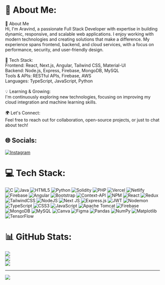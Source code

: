 # 💫 About Me:
👋 About Me<br>Hi, I'm Aravind, a passionate Full Stack Developer with expertise in building dynamic, responsive, and scalable web applications. I enjoy working with modern technologies and creating solutions that make a difference. My experience spans frontend, backend, and cloud services, with a focus on performance, security, and user-friendly design.<br><br>🔧 Tech Stack:<br>Frontend: React, Next.js, Angular, Tailwind CSS, Material-UI<br>Backend: Node.js, Express, Firebase, MongoDB, MySQL<br>Tools & APIs: RESTful APIs, Firebase, AWS<br>Languages: TypeScript, JavaScript, Python<br><br>💡 Learning & Growing:<br>I'm continuously exploring new technologies, focusing on improving my cloud integration and machine learning skills.<br><br>🌍 Let's Connect:<br>Feel free to reach out for collaboration, open-source projects, or just to chat about tech!


## 🌐 Socials:
[![Instagram](https://img.shields.io/badge/Instagram-%23E4405F.svg?logo=Instagram&logoColor=white)](https://instagram.com/im_aravind._) 

# 💻 Tech Stack:
![C](https://img.shields.io/badge/c-%2300599C.svg?style=flat-square&logo=c&logoColor=white) ![Java](https://img.shields.io/badge/java-%23ED8B00.svg?style=flat-square&logo=openjdk&logoColor=white) ![HTML5](https://img.shields.io/badge/html5-%23E34F26.svg?style=flat-square&logo=html5&logoColor=white) ![Python](https://img.shields.io/badge/python-3670A0?style=flat-square&logo=python&logoColor=ffdd54) ![Solidity](https://img.shields.io/badge/Solidity-%23363636.svg?style=flat-square&logo=solidity&logoColor=white) ![PHP](https://img.shields.io/badge/php-%23777BB4.svg?style=flat-square&logo=php&logoColor=white) ![Vercel](https://img.shields.io/badge/vercel-%23000000.svg?style=flat-square&logo=vercel&logoColor=white) ![Netlify](https://img.shields.io/badge/netlify-%23000000.svg?style=flat-square&logo=netlify&logoColor=#00C7B7) ![Firebase](https://img.shields.io/badge/firebase-%23039BE5.svg?style=flat-square&logo=firebase) ![Angular](https://img.shields.io/badge/angular-%23DD0031.svg?style=flat-square&logo=angular&logoColor=white) ![Bootstrap](https://img.shields.io/badge/bootstrap-%238511FA.svg?style=flat-square&logo=bootstrap&logoColor=white) ![Context-API](https://img.shields.io/badge/Context--Api-000000?style=flat-square&logo=react) ![NPM](https://img.shields.io/badge/NPM-%23CB3837.svg?style=flat-square&logo=npm&logoColor=white) ![React](https://img.shields.io/badge/react-%2320232a.svg?style=flat-square&logo=react&logoColor=%2361DAFB) ![Redux](https://img.shields.io/badge/redux-%23593d88.svg?style=flat-square&logo=redux&logoColor=white) ![TailwindCSS](https://img.shields.io/badge/tailwindcss-%2338B2AC.svg?style=flat-square&logo=tailwind-css&logoColor=white) ![NodeJS](https://img.shields.io/badge/node.js-6DA55F?style=flat-square&logo=node.js&logoColor=white) ![Next JS](https://img.shields.io/badge/Next-black?style=flat-square&logo=next.js&logoColor=white) ![Express.js](https://img.shields.io/badge/express.js-%23404d59.svg?style=flat-square&logo=express&logoColor=%2361DAFB) ![JWT](https://img.shields.io/badge/JWT-black?style=flat-square&logo=JSON%20web%20tokens) ![Nodemon](https://img.shields.io/badge/NODEMON-%23323330.svg?style=flat-square&logo=nodemon&logoColor=%BBDEAD) ![TypeScript](https://img.shields.io/badge/typescript-%23007ACC.svg?style=flat-square&logo=typescript&logoColor=white) ![CSS3](https://img.shields.io/badge/css3-%231572B6.svg?style=flat-square&logo=css3&logoColor=white) ![JavaScript](https://img.shields.io/badge/javascript-%23323330.svg?style=flat-square&logo=javascript&logoColor=%23F7DF1E) ![Apache Tomcat](https://img.shields.io/badge/apache%20tomcat-%23F8DC75.svg?style=flat-square&logo=apache-tomcat&logoColor=black) ![Firebase](https://img.shields.io/badge/firebase-a08021?style=flat-square&logo=firebase&logoColor=ffcd34) ![MongoDB](https://img.shields.io/badge/MongoDB-%234ea94b.svg?style=flat-square&logo=mongodb&logoColor=white) ![MySQL](https://img.shields.io/badge/mysql-4479A1.svg?style=flat-square&logo=mysql&logoColor=white) ![Canva](https://img.shields.io/badge/Canva-%2300C4CC.svg?style=flat-square&logo=Canva&logoColor=white) ![Figma](https://img.shields.io/badge/figma-%23F24E1E.svg?style=flat-square&logo=figma&logoColor=white) ![Pandas](https://img.shields.io/badge/pandas-%23150458.svg?style=flat-square&logo=pandas&logoColor=white) ![NumPy](https://img.shields.io/badge/numpy-%23013243.svg?style=flat-square&logo=numpy&logoColor=white) ![Matplotlib](https://img.shields.io/badge/Matplotlib-%23ffffff.svg?style=flat-square&logo=Matplotlib&logoColor=black) ![TensorFlow](https://img.shields.io/badge/TensorFlow-%23FF6F00.svg?style=flat-square&logo=TensorFlow&logoColor=white)
# 📊 GitHub Stats:
![](https://github-readme-stats.vercel.app/api?username=aravindinduri&theme=dark&hide_border=false&include_all_commits=false&count_private=false)<br/>
![](https://github-readme-streak-stats.herokuapp.com/?user=aravindinduri&theme=dark&hide_border=false)<br/>
![](https://github-readme-stats.vercel.app/api/top-langs/?username=aravindinduri&theme=dark&hide_border=false&include_all_commits=false&count_private=false&layout=compact)

---
[![](https://visitcount.itsvg.in/api?id=aravindinduri&icon=0&color=0)](https://visitcount.itsvg.in)

<!-- Proudly created with GPRM ( https://gprm.itsvg.in ) -->

